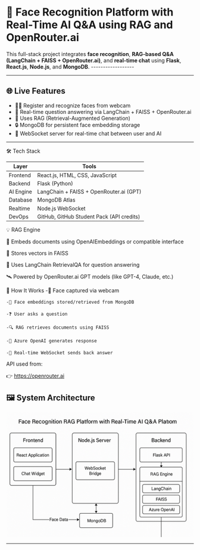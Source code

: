 # 🧠 Face Recognition Platform with Real-Time AI Q&A using RAG and OpenRouter.ai

This full-stack project integrates **face recognition**, **RAG-based Q&A (LangChain + FAISS + OpenRouter.ai)**, and **real-time chat** using **Flask**, **React.js**, **Node.js**, and **MongoDB**.  ------------------

---

## 🌐 Live Features

- 🧑‍💻 Register and recognize faces from webcam
- 🤖 Real-time question answering via LangChain + FAISS + OpenRouter.ai
- 🧠 Uses RAG (Retrieval-Augmented Generation)
- 🔒 MongoDB for persistent face embedding storage
- 🔌 WebSocket server for real-time chat between user and AI

---

🛠️ Tech Stack

| Layer     | Tools                                     |
| --------- | ----------------------------------------- |
| Frontend  | React.js, HTML, CSS, JavaScript           |
| Backend   | Flask (Python)                            |
| AI Engine | LangChain + FAISS + OpenRouter.ai (GPT)   |
| Database  | MongoDB Atlas                             |
| Realtime  | Node.js WebSocket                         |
| DevOps    | GitHub, GitHub Student Pack (API credits) |


💡 RAG Engine

📌 Embeds documents using OpenAIEmbeddings or compatible interface

📁 Stores vectors in FAISS

🧠 Uses LangChain RetrievalQA for question answering

🛰️ Powered by OpenRouter.ai GPT models (like GPT-4, Claude, etc.)


🧠 How It Works
    -📸 Face captured via webcam

    -🔐 Face embeddings stored/retrieved from MongoDB

    -❓ User asks a question

    -🔍 RAG retrieves documents using FAISS

    -🧠 Azure OpenAI generates response

    -💬 Real-time WebSocket sends back answer

API used from:

👉 https://openrouter.ai

## 🖼️ System Architecture

![Architecture Diagram](architecture.png)

---
